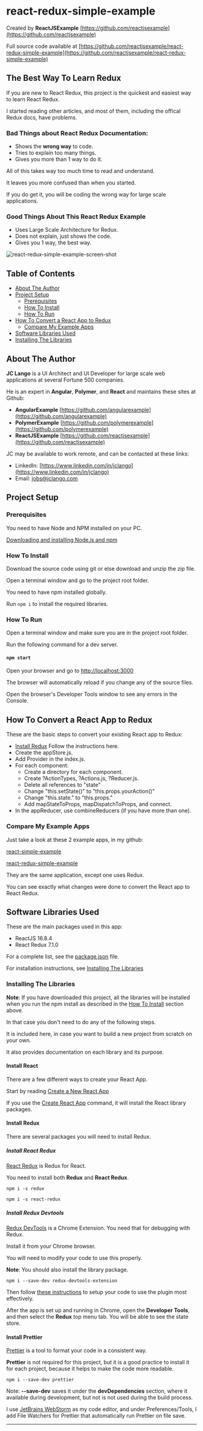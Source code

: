 # react-redux-simple-example

Created by **ReactJSExample** [https://github.com/reactjsexample](https://github.com/reactjsexample)

Full source code available at [https://github.com/reactjsexample/react-redux-simple-example](https://github.com/reactjsexample/react-redux-simple-example)

## The Best Way To Learn Redux

If you are new to React Redux, this project is the quickest and easiest way to learn React Redux.

I started reading other articles, and most of them, including the offical Redux docs, have problems.

### Bad Things about React Redux Documentation:

* Shows the **wrong way** to code.
* Tries to explain too many things.
* Gives you more than 1 way to do it.

All of this takes way too much time to read and understand.

It leaves you more confused than when you started.

If you do get it, you will be coding the wrong way for large scale applications.

### Good Things About This React Redux Example

* Uses Large Scale Architecture for Redux.
* Does not explain, just shows the code.
* Gives you 1 way, the best way.

![react-redux-simple-example-screen-shot](https://github.com/reactjsexample/react-redux-simple-example/blob/master/src/assets/images/react-redux-simple-example-screen-shot.png)

## Table of Contents

- [About The Author](#about-the-author)
- [Project Setup](#project-setup)
  - [Prerequisites](#prerequisites)
  - [How To Install](#how-to-install)
  - [How To Run](#how-to-run)
- [How To Convert a React App to Redux](#how-to-convert-a-react-app-to-redux)
  - [Compare My Example Apps](#compare-my-example-apps)
- [Software Libraries Used](#software-libraries-used)
- [Installing The Libraries](#installing-the-libraries)

## About The Author

**JC Lango** is a UI Architect and UI Developer for large scale web applications at several Fortune 500 companies.

He is an expert in **Angular**, **Polymer**, and **React** and maintains these sites at Github:

- **AngularExample** [https://github.com/angularexample](https://github.com/angularexample)
- **PolymerExample** [https://github.com/polymerexample](https://github.com/polymerexample)
- **ReactJSExample** [https://github.com/reactjsexample](https://github.com/reactjsexample)

JC may be available to work remote, and can be contacted at these links:

- LinkedIn: [https://www.linkedin.com/in/jclango](https://www.linkedin.com/in/jclango)
- Email: [jobs@jclango.com](mailto:jobs@jclango.com)

## Project Setup

### Prerequisites

You need to have Node and NPM installed on your PC.

[Downloading and installing Node.js and npm](https://docs.npmjs.com/downloading-and-installing-node-js-and-npm)

### How To Install

Download the source code using git or else download and unzip the zip file.

Open a terminal window and go to the project root folder.

You need to have npm installed globally.

Run `npm i` to install the required libraries.

### How To Run

Open a terminal window and make sure you are in the project root folder.

Run the following command for a dev server.

#### `npm start`

Open your browser and go to [http://localhost:3000](http://localhost:3000)

The browser will automatically reload if you change any of the source files.

Open the browser's Developer Tools window to see any errors in the Console.

## How To Convert a React App to Redux

These are the basic steps to convert your existing React app to Redux:

- [Install Redux](#install-redux) Follow the instructions here.
- Create the appStore.js.
- Add Provider in the index.js.
- For each component:
  - Create a directory for each component.
  - Create ?ActionTypes, ?Actions.js, ?Reducer.js. 
  - Delete all references to "state"
  - Change "this.setState()" to "this.props.yourAction()"
  - Change "this.state." to "this.props."
  - Add mapStateToProps, mapDispatchToProps, and connect.
- In the appReducer, use combineReducers (if you have more than one).

### Compare My Example Apps

Just take a look at these 2 example apps, in my github:

[react-simple-example](https://github.com/reactjsexample/react-simple-example)

[react-redux-simple-example](https://github.com/reactjsexample/react-redux-simple-example)

They are the same application, except one uses Redux.

You can see exactly what changes were done to convert the React app to React Redux.

## Software Libraries Used

These are the main packages used in this app:

- ReactJS 16.8.4
- React Redux 7.1.0

For a complete list, see the [package.json](https://github.com/reactjsexample/react-redux-example/blob/master/package.json) file.

For installation instructions, see [Installing The Libraries](#installing-the-libraries)

### Installing The Libraries

**Note**: If you have downloaded this project, all the libraries will be installed when you run the npm install as described in the [How To Install](#how-to-install) section above.

In that case you don't need to do any of the following steps.

It is included here,
in case you want to build a new project from scratch on your own.

It also provides documentation on each library and its purpose. 

#### Install React

There are a few different ways to create your React App.

Start by reading [Create a New React App](https://reactjs.org/docs/create-a-new-react-app.html)

If you use the [Create React App](https://reactjs.org/docs/create-a-new-react-app.html#create-react-app) command, it will install the React library packages.

#### Install Redux

There are several packages you will need to install Redux.

##### Install React Redux

[React Redux](https://react-redux.js.org/) is Redux for React.

You need to install both **Redux** and **React Redux**.

`npm i -s redux`

`npm i -s react-redux`

##### Install Redux Devtools

[Redux DevTools](https://chrome.google.com/webstore/detail/redux-devtools/lmhkpmbekcpmknklioeibfkpmmfibljd?hl=en) is a Chrome Extension.
You need that for debugging with Redux.

Install it from your Chrome browser.

You will need to modify your code to use this properly.

**Note**: You should also install the library package.

`npm i --save-dev redux-devtools-extension`

Then follow [these instructions](https://github.com/zalmoxisus/redux-devtools-extension#13-use-redux-devtools-extension-package-from-npm) to setup your code to use the plugin most effectively.

After the app is set up and running in Chrome,
open the **Developer Tools**,
and then select the **Redux** top menu tab.
You will be able to see the state store.

#### Install Prettier

[Prettier](https://prettier.io/) is a tool to format your code in a consistent way.

**Prettier** is not required for this project,
but it is a good practice to install it for each project,
because it helps to make the code more readable. 

`npm i --save-dev prettier`

Note: **--save-dev** saves it under the **devDependencies** section,
where it available during development, but not is not used during the build process.

I use [JetBrains WebStorm](https://www.jetbrains.com/webstorm/) as my code editor,
and under Preferences/Tools, I add File Watchers for Prettier  that automatically run Prettier on file save.

---
